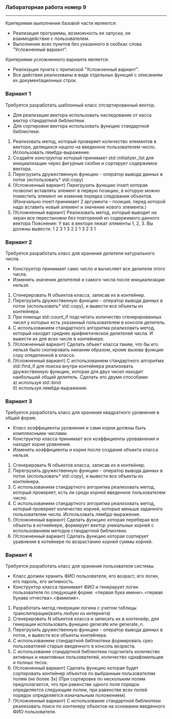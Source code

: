 ### Лабораторная работа номер 9
----------------------------------

Критериями выполнения базовой части являются:
- Реализация программы, возможность ее запуска, ее взаимодействие с пользователем.
- Выполнение всех пунктов без указанного в скобках слова "Усложненный вариант".

Критериями усложненного варианта является:
- Реализация пункта с припиской "Усложненный вариант".
- Все действия реализованы в виде отдельных функций с описанием их документационных строк.

### Вариант 1

Требуется разработать шаблонный класс отсортированный вектор.
- Для реализации вектора использовать наследование от касса вектор стандартной библиотеки.
- Для сортировки вектора использовать функцию стандартной библиотеки.
1) Реализовать метод, который проверяет количество элементов в векторе, делящихся нацело на введенное пользователем число. Использовать лямбда-выражение.
2) Создайте конструктор который принимает std::initializer_list<T> для инициализации через фигурные скобки и сортирует содержимое вектора.
3) Перегрузить дружественную функцию - оператор вывода данных в поток (использовать* std::copy)
4) (Усложненный вариант) Перегрузить функцию insert которая позволит вставлять элемент в первую позицию, в которую можно поместить элемент не изменив порядка следования объектов. (Изначально insert принимает 2 аргумента – позиция, перед которой надо вставить новый элемент и значение нового элемента.)
5) (Усложненный вариант) Реализовать метод, который выводит на экран все перестановки без повторений из содержимого данного вектора Пояснение: У вас в векторе лежат элементы 1, 2, 3. Вы должны вывести: 1 2 3 1 3 2 2 1 3 2 3 1


### Вариант 2

Требуется разработать класс для хранения делителя натурального числа.
- Конструктор принимает само число и вычисляет все делители этого числа.
- Изменять значения делителей и самого числа после инициализации нельзя.

1) Сгенерировать N объектов класса, записав их в контейнер.
2) Перегрузить дружественную функцию - оператор вывода данных в поток (использовать* std::copy), и вывести все объекты из контейнера.
3) При помощи std::count_if подсчитать количество сгенерированных чисел у которых есть указанный пользователем в консоли делитель.
4) С использованием стандартного алгоритма реализовать метод, который находит среднее арифметическое делителей числа. И вывести их для всех числе в контейнере.
5) (Усложненный вариант) Сделать объект класса таким, что бы его нельзя было скопировать никаким образом, кроме вызова функции copy опеделенной в классе.
6) (Усложненный вариант) С использованием стандартного алгоритма std::find_if для поиска внутри контейнера реализовать дружественную функцию, которая для двух чисел находит наибольший общий делитель. Сделать это двумя способами:   
   а) используя std::bind   
   б) используя лямбда-выражения.


### Вариант 3

Требуется разработать класс для хранения квадратного уровнения в общей форме.
- Класс коэффициенты уровнения и сами корни должны быть комплексными числами.
- Конструктор класса принимает все коэффициенты уровавнения и находит корни уравнения.
- Изменять коэффициенты и корни после создания объекта класса нельзя.

1) Сгенерировать N объектов класса, записав их в контейнер.
2) Перегрузить дружественную функцию - оператор вывода данных в поток (использовать* std::copy), и вывести все объекты из контейнера.
3) С использованием стандартного алгоритма реализовать метод, который проверяет, есть ли среди корней введенное пользователем число.
4) С использованием стандартного алгоритма реализовать метод, который проверяет количество корней, которые меньше заданного пользователем числа. Использовать лямбда-выражение.
5) (Усложненный вариант) Сделать функцию которая переберая все объекты в котнейнере, формирует вектор уникальных корней с использованием методов стандартной библиотеки.
6) (Усложненный вариант) Сделать функцию которая сортирует уравнения в котейнере по возрастанию корней суммы корней.


### Вариант 4

Требуется разработать класс для хранения пользователя системы.
- Класс должен хранить ФИО пользователя, его возраст, его логин, его пароль, его активность.
- Конструктор класса принимает ФИО и генерирует логин пользователя по следующей форме: <первая бука имени>.<первая букава отчества>.<фамилия>.

1) Разработать метод генерации логина с учетом таблицы транслитерации(взять любую из интернета)
2) Сгенерировать N объектов класса и записать их в контенейр, для генерации использовать функцию generate или generate_n.
3) Перегрузить дружественную функцию - оператор вывода данных в поток, и вывести все объекты контейнера.
4) С использованием стандартной библиотеки формировать срез пользоватлеей старше введенного в консоль возраста. 
5) С использование стандартной библиотеки подсчитать количество активных и неактивных пользователей, количество однафомильцев и полных тесок. 
6) (Усложненный вариант) Сделать функцию которая будет сортировать контейнер объектов по выбранным пользователям полям (не более 3х) (При сортировке по нескольким полям предполагается, что при равенстве одного поля порядок определяется следующим полем, при равенстве всех полей порядок определяется изначальным положением).
7) (Усложненный вариант) С использование стандартной библиотеки реализовать поиск по контенеру объектов на основании введенного ФИО пользователя. 
